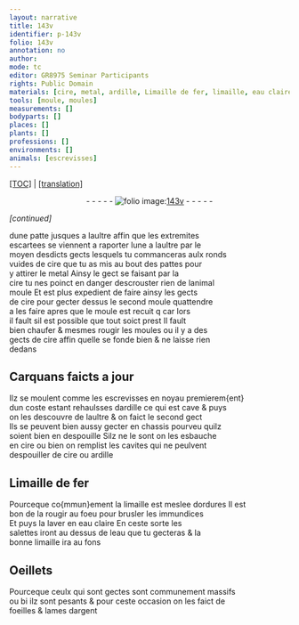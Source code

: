 ```yaml
---
layout: narrative
title: 143v
identifier: p-143v
folio: 143v
annotation: no
author:
mode: tc
editor: GR8975 Seminar Participants
rights: Public Domain
materials: [cire, metal, ardille, Limaille de fer, limaille, eau claire, eau, argent]
tools: [moule, moules]
measurements: []
bodyparts: []
places: []
plants: []
professions: []
environments: []
animals: [escrevisses]
---
```


<p><a href="{{ site.baseurl }}/diplomatic/">[TOC]</a> | <a href="{{ site.baseurl }}/texts/p-143v_tl/">[translation]</a></p><div class="folio" align="center">- - - - - <a href="http://gallica.bnf.fr/ark:/12148/btv1b10500001g/f292.image" target="_blank"><img src="https://cu-mkp.github.io/2017-workshop-edition/assets/photo-icon.png" alt="folio image: " style="display:inline-block; margin-bottom:-3px;"/>143v</a> - - - - - </div>  
 
*[continued]*
  
dune patte jusques a laultre affin que les extremites<br/> escartees se viennent a raporter lune a laultre par le<br/> moyen desdicts gects lesquels tu commanceras aulx ronds<br/> vuides de <span class="m">cire</span> que tu as mis au bout des pattes pour<br/> y attirer le <span class="m">metal</span> Ainsy le gect se faisant par la<br/> <span class="m">cire</span> tu nes poinct en danger descrouster rien de lanimal<br/> moule Et est plus expedient de faire ainsy les gects<br/> de <span class="m">cire</span> pour gecter dessus le second <span class="tl">moule</span> quattendre<br/> a les faire apres que le moule est recuit <span class="del">q</span> car lors<br/> il fault sil est possible que tout soict prest Il fault<br/> bien chaufer & mesmes rougir les <span class="tl">moules</span> ou il y a des<br/> gects de <span class="m">cire</span> affin quelle se fonde bien & ne laisse rien<br/> dedans 

 
  

## Carquans faicts a jour

 
Ilz se moulent comme les <span class="al">escrevisses</span> en noyau premierem{ent}<br/> dun coste estant rehaulsses d<span class="m">ardille</span> ce qui est cave & puys<br/> on les descouvre de laultre & on faict le second gect<br/> Ils se peuvent bien aussy gecter en chassis pourveu quilz<br/> soient bien en despouille Silz ne le sont on les esbauche<br/> en <span class="m">cire</span> ou bien on remplist les cavites qui ne peulvent<br/> despouiller de <span class="m">cire</span> ou <span class="m">ardille</span>

 
  

## <span class="m">Limaille de fer</span>

 
Pourceque co{mmun}ement la <span class="m">limaille</span> est meslee dordures Il est<br/> bon de la rougir au foeu pour brusler les immundices<br/> Et puys la laver en <span class="m">eau claire</span> En ceste sorte les<br/> salettes iront au dessus de l<span class="m">eau</span> que tu gecteras & la<br/> bonne <span class="m">limaille</span> ira au fons

 
  

## Oeillets

 
Pourceque ceulx qui sont gectes sont communement massifs<br/> <span class="del">ou bi</span> ilz sont pesants & pour ceste occasion on les faict de<br/> foeilles & lames d<span class="m">argent</span>
 
